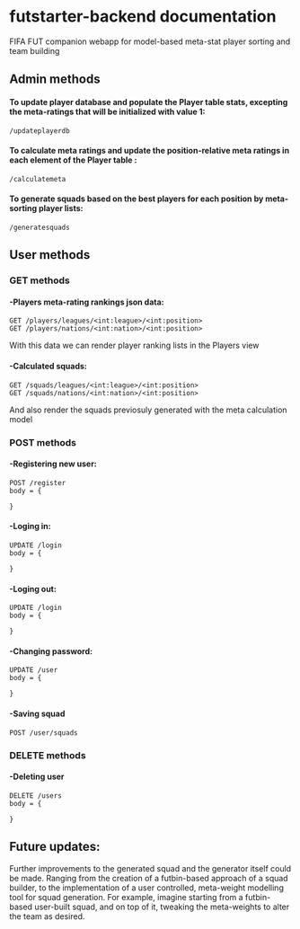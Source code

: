 # futstarter-backend documentation
FIFA FUT companion webapp for model-based meta-stat player sorting and team building

## Admin methods
#### To update player database and populate the Player table stats, excepting the meta-ratings that will be initialized with value 1:
    /updateplayerdb

#### To calculate meta ratings and update the position-relative meta ratings in each element of the Player table  :
    /calculatemeta 

#### To generate squads based on the best players for each position by meta-sorting player lists:
    /generatesquads
## User methods

### GET methods
#### -Players meta-rating rankings json data:
    GET /players/leagues/<int:league>/<int:position>   
    GET /players/nations/<int:nation>/<int:position>

With this data we can render player ranking lists in the Players view

#### -Calculated squads:
    GET /squads/leagues/<int:league>/<int:position>
    GET /squads/nations/<int:nation>/<int:position>

And also render the squads previosuly generated with the meta calculation model
### POST methods
#### -Registering new user:
    POST /register 
    body = {

    }

#### -Loging in:
    UPDATE /login
    body = {

    }

#### -Loging out:
    UPDATE /login
    body = {

    }

#### -Changing password:
    UPDATE /user
    body = {

    }

#### -Saving squad
    POST /user/squads

### DELETE methods
#### -Deleting user
    DELETE /users
    body = {

    }



## Future updates:

Further improvements to the generated squad and the generator itself could be made. Ranging from the creation of a futbin-based approach of a squad builder, to the implementation of a user controlled, meta-weight modelling tool for squad generation. For example, imagine starting from a futbin-based user-built squad, and on top of it, tweaking the meta-weights to alter the team as desired.






